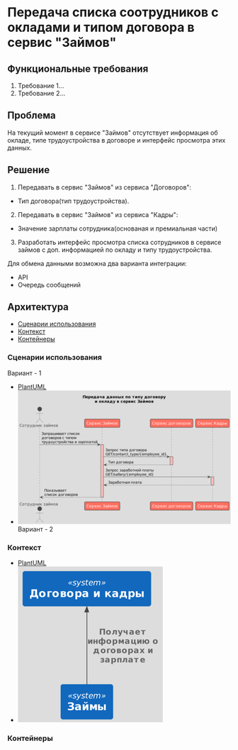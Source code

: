 # Передача списка соотрудников с окладами и типом договора в сервис "Займов"

## Функциональные требования

1. Требование 1...
2. Требование 2...

## Проблема 
На текущий момент в сервисе "Займов" отсутствует информация об окладе, типе трудоустройства в договоре и интерфейс просмотра этих данных. 

 ## Решение
1. Передавать в сервис "Займов" из сервиса "Договоров":
- Тип договора(тип трудоустройства).

2. Передавать в сервис "Займов" из сервиса "Кадры":
- Значение зарплаты сотрудника(основаная и премиальная части)

3. Разработать интерфейс просмотра списка сотрудников в сервисе займов с доп. информацией по окладу и типу трудоустройства. 

Для обмена данными возможна два варианта интеграции:
* API
* Очередь сообщений

## Архитектура
* [Сценарии использования](#сценарии-использования)
* [Контекст](#контекст)
* [Контейнеры](#контейнеры)

### Сценарии использования [](#сценарии-использования)
Вариант - 1 
* [PlantUML](./flow.puml)
* ![](./img/flow.png)
Вариант - 2



### Контекст [](#контекст)
* [PlantUML](./context.puml)
* ![](./img/context.png)

### Контейнеры [](#контейнеры)


